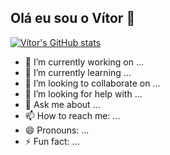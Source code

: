 ## Olá eu sou o Vítor 👋

[![Vítor's GitHub stats](https://github-readme-stats.vercel.app/api?username=VitorAzeredo25&theme=codeSTACKr)](https://github.com/VitorAzeredo25/github-readme-stats)

- 🔭 I’m currently working on ...
- 🌱 I’m currently learning ...
- 👯 I’m looking to collaborate on ...
- 🤔 I’m looking for help with ...
- 💬 Ask me about ...
- 📫 How to reach me: ...
- 😄 Pronouns: ...
- ⚡ Fun fact: ...
